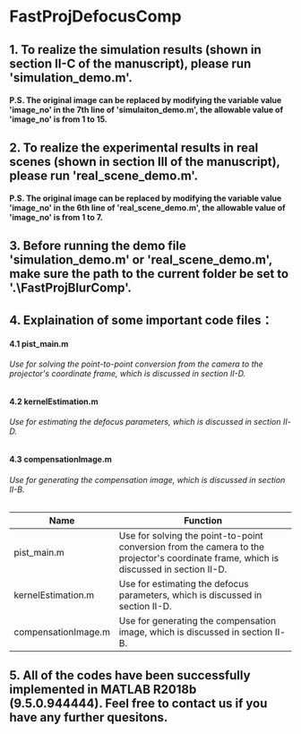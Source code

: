 # FastProjDefocusComp
## 1. To realize the simulation results (shown in section Ⅱ-C of the manuscript), please run 'simulation_demo.m'.
#### P.S. The original image can be replaced by modifying the variable value 'image_no' in the 7th line of 'simulaiton_demo.m', the allowable value of 'image_no' is from 1 to 15.

## 2. To realize the experimental results in real scenes (shown in section Ⅲ of the manuscript), please run 'real_scene_demo.m'.
#### P.S. The original image can be replaced by modifying the variable value 'image_no' in the 6th line of 'real_scene_demo.m', the allowable value of 'image_no' is from 1 to 7.

## 3. Before running the demo file 'simulation_demo.m' or 'real_scene_demo.m', make sure the path to the current folder be set to '.\FastProjBlurComp'.

## 4.  Explaination of some important code files：
#### 4.1 pist_main.m
###### Use for solving the point-to-point conversion from the camera to the projector's coordinate frame, which is discussed in section Ⅱ-D.
#### 4.2 kernelEstimation.m
###### Use for estimating the defocus parameters, which is discussed in section Ⅱ-D.
#### 4.3 compensationImage.m
###### Use for generating the compensation image, which is discussed in section Ⅱ-B. 

| Name | Function |
|------|----------|
| pist_main.m | Use for solving the point-to-point conversion from the camera to the projector's coordinate frame, which is discussed in section Ⅱ-D.|
|kernelEstimation.m|Use for estimating the defocus parameters, which is discussed in section Ⅱ-D.|
|compensationImage.m|Use for generating the compensation image, which is discussed in section Ⅱ-B. |


## 5. All of the codes have been successfully implemented in MATLAB R2018b (9.5.0.944444). Feel free to contact us if you have any further quesitons.
